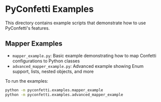 # PyConfetti Examples

This directory contains example scripts that demonstrate how to use PyConfetti's features.

## Mapper Examples

- `mapper_example.py`: Basic example demonstrating how to map Confetti configurations to Python classes
- `advanced_mapper_example.py`: Advanced example showing Enum support, lists, nested objects, and more

To run the examples:

```bash
python -m pyconfetti.examples.mapper_example
python -m pyconfetti.examples.advanced_mapper_example
```